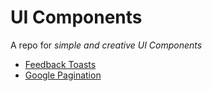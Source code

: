 # UI Components

A repo for _simple and creative UI Components_

- [Feedback Toasts](https://codepen.io/rahulr0209/full/oNqwZgm)
- [Google Pagination](https://codepen.io/rahulr0209/full/XWEgBjN)
